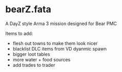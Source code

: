 # bearZ.fata
A DayZ style Arma 3 mission designed for Bear PMC

Items to add: 
- flesh out towns to make them look nicer
- blacklist DLC items from VD dyanmic spawn
- bigger loot tables
- more water + food sources
- add trades to trader